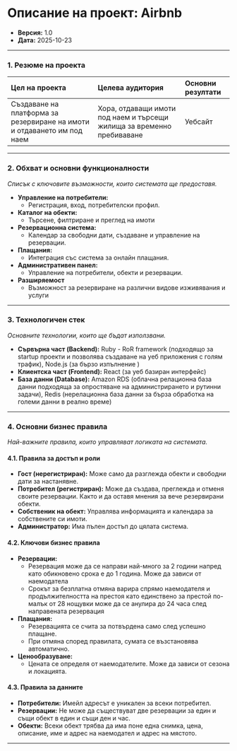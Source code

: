 # Описание на проект: Airbnb

*   **Версия:** 1.0
*   **Дата:** 2025-10-23

---

### 1. Резюме на проекта

| Цел на проекта | Целева аудитория | Основни резултати |
| :--- | :--- | :--- |
| Създаване на платформа за резервиране на имоти и отдаването им под наем | Хора, отдаващи имоти под наем и търсещи жилища за временно пребиваване | Уебсайт

---

### 2. Обхват и основни функционалности
*Списък с ключовите възможности, които системата ще предоставя.*

*   **Управление на потребители:**
    *   Регистрация, вход, потребителски профил.
*   **Каталог на обекти:**
    *   Търсене, филтриране и преглед на имоти
*   **Резервационна система:**
    *   Календар за свободни дати, създаване и управление на резервации.
*   **Плащания:**
    *   Интеграция със система за онлайн плащания.
*   **Административен панел:**
    *   Управление на потребители, обекти и резервации.
*   **Разширяемост**
    *   Възможност за резервиране на различни видове изживявания и услуги

---

### 3. Технологичен стек
*Основните технологии, които ще бъдат използвани.*

*   **Сървърна част (Backend):** Ruby - RoR framework (подходящо за startup проекти и позволява създаване на уеб приложения с голям трафик), Node.js (за бързо изпълнение )
*   **Клиентска част (Frontend):** React (за уеб базиран интерфейс)
*   **База данни (Database):** Amazon RDS (облачна релационна база данни подходяща за опростяване на администрирането и рутинни задачи), Redis (нерелационна база данни за бърза обработка на големи данни в реално време)

---

### 4. Основни бизнес правила
*Най-важните правила, които управляват логиката на системата.*

#### 4.1. Правила за достъп и роли

*   **Гост (нерегистриран):** Може само да разглежда обекти и свободни дати за настанявне.
*   **Потребител (регистриран):** Може да създава, преглежда и отменя своите резервации. Както и да оставя мнения за вече резервирани обекти.
*   **Собственик на обект:** Управлява информацията и календара за собствените си имоти.
*   **Администратор:** Има пълен достъп до цялата система.

#### 4.2. Ключови бизнес правила

*   **Резервации:**
    *   Резервация може да се направи най-много за 2 години напред като обикновено срока е до 1 година. Може да зависи от наемодатела
    *   Срокът за безплатна отмяна варира спрямо наемодателя и продължителността на престоя като единствено за престой по-малък от 28 нощувки може да се анулира до 24 часа след направената резервация 
*   **Плащания:**
    *   Резервацията се счита за потвърдена само след успешно плащане.
    *   При отмяна според правилата, сумата се възстановява автоматично.
*   **Ценообразуване:**
    *   Цената се определя от наемодателите. Може да зависи от сезона и локацията.

#### 4.3. Правила за данните

*   **Потребители:** Имейл адресът е уникален за всеки потребител.
*   **Резервации:** Не може да съществуват две резервации за един и същи обект в един и същи ден и час. 
*   **Обекти:** Всеки обект трябва да има поне една снимка, цена, описание, име и адрес на наемодател и адрес на мястото. 

---
